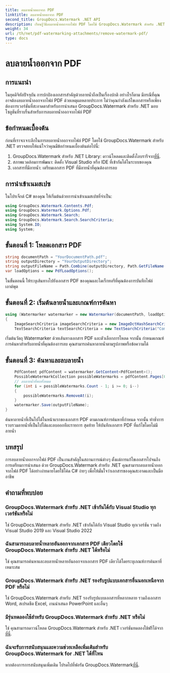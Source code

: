 ```yaml
---
title: ลบลายน้ำออกจาก PDF
linktitle: ลบลายน้ำออกจาก PDF
second_title: GroupDocs.Watermark .NET API
description: เรียนรู้วิธีลบลายน้ำออกจากไฟล์ PDF โดยใช้ GroupDocs.Watermark สำหรับ .NET ขั้นตอนง่ายๆ สำหรับการแก้ไขเอกสารอย่างมืออาชีพ
weight: 34
url: /th/net/pdf-watermarking-attachments/remove-watermark-pdf/
type: docs
---
```

# ลบลายน้ำออกจาก PDF

## การแนะนำ
ในยุคดิจิทัลปัจจุบัน การปกป้องเอกสารสำคัญด้วยลายน้ำถือเป็นเรื่องปกติ อย่างไรก็ตาม มีกรณีที่คุณอาจต้องลบลายน้ำออกจากไฟล์ PDF ด้วยเหตุผลหลายประการ ไม่ว่าคุณกำลังแก้ไขเอกสารหรือเพียงต้องการเวอร์ชันที่สะอาดตาสำหรับการนำเสนอ GroupDocs.Watermark สำหรับ .NET มอบโซลูชันที่ราบรื่นสำหรับการลบลายน้ำออกจากไฟล์ PDF
## ข้อกำหนดเบื้องต้น
ก่อนที่เราจะเจาะลึกในการลบลายน้ำออกจากไฟล์ PDF โดยใช้ GroupDocs.Watermark สำหรับ .NET ตรวจสอบให้แน่ใจว่าคุณมีข้อกำหนดเบื้องต้นต่อไปนี้:
1.  GroupDocs.Watermark สำหรับ .NET Library: ดาวน์โหลดและติดตั้งไลบรารีจาก[ที่นี่](https://releases.groupdocs.com/Watermark/net/).
2. สภาพแวดล้อมการพัฒนา: ติดตั้ง Visual Studio หรือ IDE ที่เข้ากันได้ในระบบของคุณ
3. เอกสารที่มีลายน้ำ: เตรียมเอกสาร PDF ที่มีลายน้ำที่คุณต้องการลบ

## การนำเข้าเนมสเปซ
ในโปรเจ็กต์ C# ของคุณ ให้เริ่มต้นด้วยการนำเข้าเนมสเปซที่จำเป็น:
```csharp
using GroupDocs.Watermark.Contents.Pdf;
using GroupDocs.Watermark.Options.Pdf;
using GroupDocs.Watermark.Search;
using GroupDocs.Watermark.Search.SearchCriteria;
using System.IO;
using System;
```
## ขั้นตอนที่ 1: โหลดเอกสาร PDF
```csharp
string documentPath = "YourDocumentPath.pdf";
string outputDirectory = "YourOutputDirectory";
string outputFileName = Path.Combine(outputDirectory, Path.GetFileName(documentPath));
var loadOptions = new PdfLoadOptions();
```
ในขั้นตอนนี้ ให้ระบุเส้นทางไปยังเอกสาร PDF ของคุณและไดเร็กทอรีที่คุณต้องการบันทึกไฟล์เอาต์พุต
## ขั้นตอนที่ 2: เริ่มต้นลายน้ำและเกณฑ์การค้นหา
```csharp
using (Watermarker watermarker = new Watermarker(documentPath, loadOptions))
{
    ImageSearchCriteria imageSearchCriteria = new ImageDctHashSearchCriteria(Constants.LogoPng);
    TextSearchCriteria textSearchCriteria = new TextSearchCriteria("Company Name");
```
เริ่มต้นวัตถุ Watermarker ด้วยเส้นทางเอกสาร PDF และตัวเลือกการโหลด จากนั้น กำหนดเกณฑ์การค้นหาสำหรับลายน้ำที่คุณต้องการลบ คุณสามารถค้นหาลายน้ำตามรูปภาพหรือข้อความได้
## ขั้นตอนที่ 3: ค้นหาและลบลายน้ำ
```csharp
    PdfContent pdfContent = watermarker.GetContent<PdfContent>();
    PossibleWatermarkCollection possibleWatermarks = pdfContent.Pages[0].Search(imageSearchCriteria.Or(textSearchCriteria));
    // ลบลายน้ำที่พบทั้งหมด
    for (int i = possibleWatermarks.Count - 1; i >= 0; i--)
    {
        possibleWatermarks.RemoveAt(i);
    }
    watermarker.Save(outputFileName);
}
```
ค้นหาลายน้ำที่เป็นไปได้ในหน้าแรกของเอกสาร PDF ตามเกณฑ์การค้นหาที่กำหนด จากนั้น ทำซ้ำการรวบรวมลายน้ำที่เป็นไปได้และลบออกทีละรายการ สุดท้าย ให้บันทึกเอกสาร PDF ที่แก้ไขโดยไม่มีลายน้ำ

## บทสรุป
การลบลายน้ำออกจากไฟล์ PDF เป็นงานสำคัญในสถานการณ์ต่างๆ ตั้งแต่การแก้ไขเอกสารไปจนถึงการเตรียมการนำเสนอ ด้วย GroupDocs.Watermark สำหรับ .NET คุณสามารถลบลายน้ำออกจากไฟล์ PDF ได้อย่างง่ายดายโดยใช้โค้ด C# ง่ายๆ เพื่อให้มั่นใจว่าเอกสารของคุณสะอาดและเป็นมืออาชีพ
## คำถามที่พบบ่อย
### GroupDocs.Watermark สำหรับ .NET เข้ากันได้กับ Visual Studio ทุกเวอร์ชันหรือไม่
ใช่ GroupDocs.Watermark สำหรับ .NET เข้ากันได้กับ Visual Studio ทุกเวอร์ชัน รวมถึง Visual Studio 2019 และ Visual Studio 2022
### ฉันสามารถลบลายน้ำหลายอันออกจากเอกสาร PDF เดียวโดยใช้ GroupDocs.Watermark สำหรับ .NET ได้หรือไม่
ใช่ คุณสามารถค้นหาและลบลายน้ำหลายอันออกจากเอกสาร PDF เดียวได้โดยระบุเกณฑ์การค้นหาที่เหมาะสม
### GroupDocs.Watermark สำหรับ .NET รองรับรูปแบบเอกสารอื่นนอกเหนือจาก PDF หรือไม่
ใช่ GroupDocs.Watermark สำหรับ .NET รองรับรูปแบบเอกสารที่หลากหลาย รวมถึงเอกสาร Word, สเปรดชีต Excel, งานนำเสนอ PowerPoint และอื่นๆ
### มีรุ่นทดลองใช้สำหรับ GroupDocs.Watermark สำหรับ .NET หรือไม่
 ใช่ คุณสามารถดาวน์โหลด GroupDocs.Watermark สำหรับ .NET เวอร์ชันทดลองใช้ฟรีได้จาก[ที่นี่](https://releases.groupdocs.com/).
### ฉันจะรับการสนับสนุนและความช่วยเหลือเพิ่มเติมสำหรับ GroupDocs.Watermark for .NET ได้ที่ไหน
 หากต้องการการสนับสนุนเพิ่มเติม โปรดไปที่ฟอรัม GroupDocs.Watermark[ที่นี่](https://forum.groupdocs.com/c/watermark/19).
